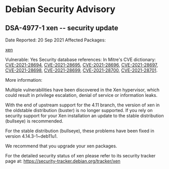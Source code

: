 
Debian Security Advisory
========================


DSA-4977-1 xen -- security update
---------------------------------



Date Reported:
20 Sep 2021
Affected Packages:

[xen](https://packages.debian.org/src:xen)

Vulnerable:
Yes
Security database references:
In Mitre's CVE dictionary: [CVE-2021-28694](https://security-tracker.debian.org/tracker/CVE-2021-28694), [CVE-2021-28695](https://security-tracker.debian.org/tracker/CVE-2021-28695), [CVE-2021-28696](https://security-tracker.debian.org/tracker/CVE-2021-28696), [CVE-2021-28697](https://security-tracker.debian.org/tracker/CVE-2021-28697), [CVE-2021-28698](https://security-tracker.debian.org/tracker/CVE-2021-28698), [CVE-2021-28699](https://security-tracker.debian.org/tracker/CVE-2021-28699), [CVE-2021-28700](https://security-tracker.debian.org/tracker/CVE-2021-28700), [CVE-2021-28701](https://security-tracker.debian.org/tracker/CVE-2021-28701).  

More information:

Multiple vulnerabilities have been discovered in the Xen hypervisor,
which could result in privilege escalation, denial of service or
information leaks.


With the end of upstream support for the 4.11 branch, the version of xen
in the oldstable distribution (buster) is no longer supported. If you
rely on security support for your Xen installation an update to the
stable distribution (bullseye) is recommended.


For the stable distribution (bullseye), these problems have been fixed in
version 4.14.3-1~deb11u1.


We recommend that you upgrade your xen packages.


For the detailed security status of xen please refer to
its security tracker page at:
<https://security-tracker.debian.org/tracker/xen>





